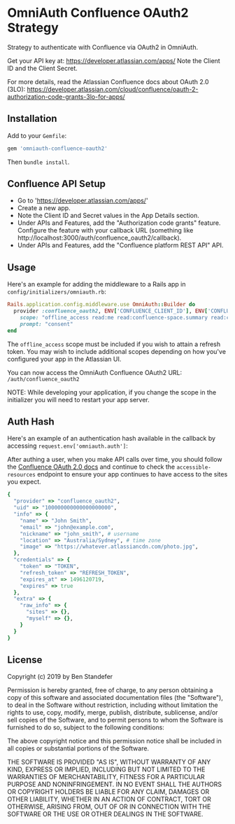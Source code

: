 # OmniAuth Confluence OAuth2 Strategy

Strategy to authenticate with Confluence via OAuth2 in OmniAuth.

Get your API key at: https://developer.atlassian.com/apps/ Note the Client ID
and the Client Secret.

For more details, read the Atlassian Confluence docs about OAuth 2.0 (3LO):
https://developer.atlassian.com/cloud/confluence/oauth-2-authorization-code-grants-3lo-for-apps/

## Installation

Add to your `Gemfile`:

```ruby
gem 'omniauth-confluence-oauth2'
```

Then `bundle install`.

## Confluence API Setup

* Go to 'https://developer.atlassian.com/apps/'
* Create a new app.
* Note the Client ID and Secret values in the App Details section.
* Under APIs and Features, add the "Authorization code grants" feature.
  Configure the feature with your callback URL (something like
  http://localhost:3000/auth/confluence_oauth2/callback).
* Under APIs and Features, add the "Confluence platform REST API" API.

## Usage

Here's an example for adding the middleware to a Rails app in
`config/initializers/omniauth.rb`:

```ruby
Rails.application.config.middleware.use OmniAuth::Builder do
  provider :confluence_oauth2, ENV['CONFLUENCE_CLIENT_ID'], ENV['CONFLUENCE_CLIENT_SECRET'],
    scope: "offline_access read:me read:confluence-space.summary read:confluence-props read:confluence-content.all read:confluence-content.summary search:confluence",
    prompt: "consent"
end
```
The `offline_access` scope must be included if you wish to attain a refresh token.
You may wish to include additional scopes depending on how you've configured
your app in the Atlassian UI.

You can now access the OmniAuth Confluence OAuth2 URL: `/auth/confluence_oauth2`

NOTE: While developing your application, if you change the scope in the
initializer you will need to restart your app server.

## Auth Hash

Here's an example of an authentication hash available in the callback by
accessing `request.env['omniauth.auth']`:

After authing a user, when you make API calls over time, you should follow the
[Confluence OAuth 2.0 docs](https://developer.atlassian.com/cloud/confluence/oauth-2-authorization-code-grants-3lo-for-apps/)
and continue to check the `accessible-resources` endpoint to ensure your app
continues to have access to the sites you expect.

```ruby
{
  "provider" => "confluence_oauth2",
  "uid" => "100000000000000000000",
  "info" => {
    "name" => "John Smith",
    "email" => "john@example.com",
    "nickname" => "john_smith", # username
    "location" => "Australia/Sydney", # time zone
    "image" => "https://whatever.atlassiancdn.com/photo.jpg",
  },
  "credentials" => {
    "token" => "TOKEN",
    "refresh_token" => "REFRESH_TOKEN",
    "expires_at" => 1496120719,
    "expires" => true
  },
  "extra" => {
    "raw_info" => {
      "sites" => {},
      "myself" => {},
    }
  }
}
```

## License

Copyright (c) 2019 by Ben Standefer

Permission is hereby granted, free of charge, to any person obtaining a copy of this software and associated documentation files (the "Software"), to deal in the Software without restriction, including without limitation the rights to use, copy, modify, merge, publish, distribute, sublicense, and/or sell copies of the Software, and to permit persons to whom the Software is furnished to do so, subject to the following conditions:

The above copyright notice and this permission notice shall be included in all copies or substantial portions of the Software.

THE SOFTWARE IS PROVIDED "AS IS", WITHOUT WARRANTY OF ANY KIND, EXPRESS OR IMPLIED, INCLUDING BUT NOT LIMITED TO THE WARRANTIES OF MERCHANTABILITY, FITNESS FOR A PARTICULAR PURPOSE AND NONINFRINGEMENT. IN NO EVENT SHALL THE AUTHORS OR COPYRIGHT HOLDERS BE LIABLE FOR ANY CLAIM, DAMAGES OR OTHER LIABILITY, WHETHER IN AN ACTION OF CONTRACT, TORT OR OTHERWISE, ARISING FROM, OUT OF OR IN CONNECTION WITH THE SOFTWARE OR THE USE OR OTHER DEALINGS IN THE SOFTWARE.
